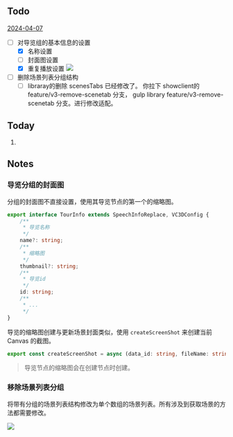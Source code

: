## Todo

[2024-04-07](2024-04-07.md)

- [ ] 对导览组的基本信息的设置
	- [x] 名称设置
	- [ ] 封面图设置
	- [x] 重复播放设置
![](Pasted%20image%2020240408093606.png)
- [ ] 删除场景列表分组结构
	- [ ] libraray的删除 scenesTabs 已经修改了。 你拉下 showclient的 feature/v3-remove-scenetab 分支， gulp library feature/v3-remove-scenetab 分支。进行修改适配。

## Today

1. 

## Notes

### 导览分组的封面图

分组的封面图不直接设置，使用其导览节点的第一个的缩略图。

```ts
export interface TourInfo extends SpeechInfoReplace, VC3DConfig {
    /**
     * 导览名称
     */
    name?: string;
    /**
     * 缩略图
     */
    thumbnail?: string;
    /**
     * 导览id
     */
    id: string;
    /**
     * ...
     */
}
```

导览的缩略图创建与更新场景封面类似，使用 `createScreenShot` 来创建当前 Canvas 的截图。

```ts
export const createScreenShot = async (data_id: string, fileName: string) => {
```

> 导览节点的缩略图会在创建节点时创建。

### 移除场景列表分组

将带有分组的场景列表结构修改为单个数组的场景列表。所有涉及到获取场景的方法都需要修改。

![](Pasted%20image%2020240408132435.png)